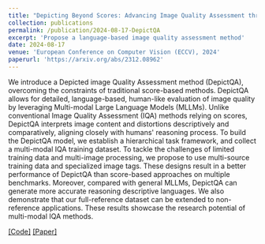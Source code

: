 ```yaml
---
title: "Depicting Beyond Scores: Advancing Image Quality Assessment through Multi-modal Language Models"
collection: publications
permalink: /publication/2024-08-17-DepictQA
excerpt: 'Propose a language-based image quality assessment method'
date: 2024-08-17
venue: 'European Conference on Computer Vision (ECCV), 2024'
paperurl: 'https://arxiv.org/abs/2312.08962'
---
```


We introduce a Depicted image Quality Assessment method (DepictQA), overcoming the constraints of traditional score-based methods. DepictQA allows for detailed, language-based, human-like evaluation of image quality by leveraging Multi-modal Large Language Models (MLLMs). Unlike conventional Image Quality Assessment (IQA) methods relying on scores, DepictQA interprets image content and distortions descriptively and comparatively, aligning closely with humans' reasoning process. To build the DepictQA model, we establish a hierarchical task framework, and collect a multi-modal IQA training dataset. To tackle the challenges of limited training data and multi-image processing, we propose to use multi-source training data and specialized image tags. These designs result in a better performance of DepictQA than score-based approaches on multiple benchmarks. Moreover, compared with general MLLMs, DepictQA can generate more accurate reasoning descriptive languages. We also demonstrate that our full-reference dataset can be extended to non-reference applications. These results showcase the research potential of multi-modal IQA methods.

[[Code]](https://github.com/XPixelGroup/DepictQA)
[[Paper]](https://arxiv.org/abs/2312.08962)

